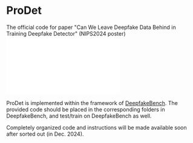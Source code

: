 # ProDet
The official code for paper "Can We Leave Deepfake Data Behind in Training Deepfake Detector" (NIPS2024 poster)
![main_archi.pdf](./main_archi.pdf)

ProDet is implemented within the framework of [DeepfakeBench](https://github.com/SCLBD/DeepfakeBench). The provided code should be placed in the corresponding folders in DeepfakeBench, and test/train on DeepfakeBench as well.

Completely organized code and instructions will be made available soon after sorted out (in Dec. 2024). 
